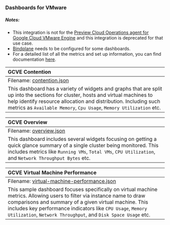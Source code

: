 ### Dashboards for VMware

##### Notes:
- This integration is not for the [Preview Cloud Operations agent for Google Cloud VMware Engine](https://cloud.google.com/blog/products/vmware-engine/monitor-your-vmware-instances-in-google-cloud) and this integration is deprecated for that use case.
- [Bindplane](https://cloud.google.com/stackdriver/blue-medora) needs to be configured for some dashboards.
- For a detailed list of all the metrics and set up information, you can find documentation [here](https://docs.bindplane.bluemedora.com/docs/vmware-vcenter).

|GCVE Contention|
|:---------------------|
|Filename: [contention.json](contention.json)|
|This dashboard has a variety of widgets and graphs that are split up into the sections for cluster, hosts and virtual machines to help identify resource allocation and distribution. Including such metrics as `Available Memory`, `Cpu Usage`, `Memory Utilization` etc.|

|GCVE Overview|
|:----------------------|
|Filename: [overview.json](overview.json)|
| This dashboard includes several widgets focusing on getting a quick glance summary of a single cluster being monitored. This includes metrics like `Running VMs`, `Total VMs`, `CPU Utilization`, and `Network Throughput Bytes` etc. |


|GCVE Virtual Machine Performance|
|:----------------------|
|Filename: [virtual-machine-performance.json](virtual-machine-performance.json)|
| This sample dashboard focuses specifically on virtual machine metrics. Allowing users to filter via instance name to draw comparisons and summary of a given virtual machine. This includes key performance indicators like `CPU Usage`, `Memory Utilization`, `Network Throughput`, and `Disk Space Usage` etc. |